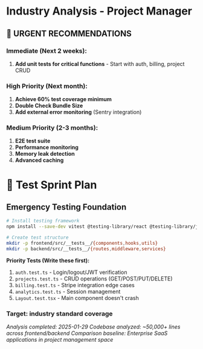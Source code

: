 # Industry Analysis - Project Manager

## 🚨 **URGENT RECOMMENDATIONS**

### **Immediate (Next 2 weeks):**
1. **Add unit tests for critical functions** - Start with auth, billing, project CRUD

### **High Priority (Next month):**
1. **Achieve 60% test coverage minimum**
2. **Double Check Bundle Size**
3. **Add external error monitoring** (Sentry integration)

### **Medium Priority (2-3 months):**
1. **E2E test suite**
2. **Performance monitoring**
3. **Memory leak detection**
4. **Advanced caching**

# 🚀 Test Sprint Plan

## Emergency Testing Foundation

```bash
# Install testing framework
npm install --save-dev vitest @testing-library/react @testing-library/jest-dom jsdom

# Create test structure
mkdir -p frontend/src/__tests__/{components,hooks,utils}
mkdir -p backend/src/__tests__/{routes,middleware,services}
```

**Priority Tests (Write these first):**
1. `auth.test.ts` - Login/logout/JWT verification
2. `projects.test.ts` - CRUD operations (GET/POST/PUT/DELETE)
3. `billing.test.ts` - Stripe integration edge cases
4. `analytics.test.ts` - Session management
5. `Layout.test.tsx` - Main component doesn't crash

### Target: industry standard coverage

*Analysis completed: 2025-01-29*
*Codebase analyzed: ~50,000+ lines across frontend/backend*
*Comparison baseline: Enterprise SaaS applications in project management space*
